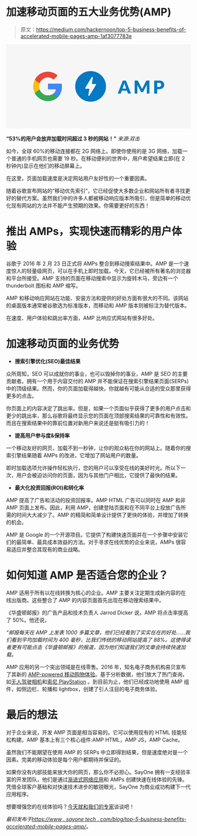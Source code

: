 # 加速移动页面的五大业务优势(AMP)

> 原文：<https://medium.com/hackernoon/top-5-business-benefits-of-accelerated-mobile-pages-amp-1af3077783e>

![](img/ed7d78292c0ff774e6a23a9a9da4ee4e.png)

**“53%的用户会放弃加载时间超过 3 秒的网站！”**
*来源:双击*

如今，全球 60%的移动连接都在 2G 网络上。即使你使用的是 3G 网络，加载一个普通的手机网页也需要 19 秒。在移动便利的世界中，用户希望结果立即(在 2 秒钟内)显示在他们的移动屏幕上。

在这里，页面加载速度是决定网站用户友好性的一个重要因素。

随着谷歌宣布网站的“移动优先索引”，它已经促使大多数企业和网站所有者寻找更好的替代方案。虽然我们中的许多人都被移动响应版本所吸引，但是简单的移动优化现有网站的方法并不能产生预期的效果。你需要更好的东西！

# 推出 AMPs，实现快速而精彩的用户体验

谷歌于 2016 年 2 月 23 日正式将 AMPs 整合到移动搜索结果中。AMP 是一个速度惊人的轻量级网页，可以在手机上即时加载。今天，它已经被所有著名的浏览器和平台所接受。AMP 支持的页面在移动搜索中显示为旋转木马，旁边有一个 thunderbolt 图标和 AMP 缩写。

AMP 和移动响应网站在功能、安装方法和提供的好处方面有很大的不同。该网站的桌面版本通常被谷歌选为标准版本，而移动和 AMP 版本则被标注为替代版本。

在速度、用户体验和跳出率方面，AMP 比响应式网站有很多好处。

# 加速移动页面的业务优势

*   **搜索引擎优化(SEO)最佳结果**

众所周知，SEO 可以成就你的事业，也可以毁掉你的事业，AMP 是 SEO 的主要贡献者。拥有一个用于内容交付的 AMP 并不能保证在搜索引擎结果页面(SERPs)中的顶级结果。然而，你的页面加载得越快，你就越有可能从合适的受众那里获得更多的点击。

你页面上的内容决定了跳出率。但是，如果一个页面似乎获得了更多的用户点击和更少的跳出率，那么谷歌将最终显示您的页面在顶部搜索结果的可靠性和有效性。而且在搜索结果中的靠前位置对新用户来说还是挺有吸引力的！

*   **提高用户参与度&保持率**

一个移动友好的网页，加载不到一秒钟，让你的观众粘在你的网站上。随着你的搜索引擎结果随着 AMPs 的改进，它增加了网站用户的数量。

即时加载选项允许操作轻松执行，您的用户可以享受在线的美好时光。所以下一次，用户会被迫访问你的页面，因为与其他门户相比，它提供了最快的结果。

*   **最大化投资回报(ROI)和转化率**

AMP 提高了广告和活动的投资回报率。AMP HTML 广告可以同时在 AMP 和非 AMP 页面上发布。因此，利用 AMP，创建登陆页面和在不同平台上投放广告所需的时间大大减少了。AMP 的精简和简单设计提供了更快的体验，并增加了转换的机会。

AMP 是 Google 的一个开源项目。它提供了构建快速页面并在一个步骤中安装它们的最简单、最具成本效益的方法。对于寻求在线优势的企业来说，AMPs 很容易适应并整合其现有的商业战略。

# 如何知道 AMP 是否适合您的企业？

AMP 适用于所有以在线转换为核心的企业。AMP 主要关注定期生成新内容的在线出版商。这些整合了 AMP 的内容页面首先出现在移动搜索结果中。

《华盛顿邮报》的广告产品和技术负责人 Jarrod Dicker 说，AMP 将点击率提高了 50%。他还说，

*“邮报每天在 AMP 上发表 1000 多篇文章，他们已经看到了实实在在的好处……我们看到平均加载时间为 400 毫秒，比我们传统的移动网站提高了 88%。这使得读者更有可能点击《华盛顿邮报》的报道，因为他们知道我们的文章会持续快速加载。*

AMP 应用的另一个突出领域是在线零售。2016 年，知名电子商务机构易贝宣布了其新的 [AMP-powered 移动购物体验](https://www.ebayinc.com/stories/blogs/tech/browse-ebay-with-style-and-speed/)。基于分析数据，他们放大了热门查询，如[无人驾驶相机](https://www.ebay.com/b/amp/Camera-Drones/179697/bn_89951)和[索尼 PlayStation](https://www.ebay.com/b/amp/Sony-PS4-Consoles/139971/bn_339810) 。到目前为止，他们已经成功地使用 AMP 组件，如侧边栏、轮播和 lightbox，创建了引人注目的电子商务体验。

# 最后的想法

对于企业来说，开发 AMP 页面是相当容易的。它可以使用现有的 HTML 技能轻松构建。AMP 基本上有三个核心组件:AMP HTML，AMP JS，AMP Cache。

虽然我们不能期望在使用 AMP 的 SERPs 中立即得到结果，但是速度绝对是一个因素。完美的移动体验是每个用户都期待并保证的。

如果你没有内部技能来放大你的网页，那么你不必担心。SayOne 拥有一支经验丰富的开发团队，他们是通过[渐进式网络应用](https://www.sayonetech.com/services/progressive-web-app-development/)和 AMPs 创建快速在线体验的先锋。凭借全球客户基础和对快速技术进步的敏锐眼光，SayOne 为商业成功构建下一代应用程序。

想要增强您的在线体验吗？[今天就和我们的专家](https://www.sayonetech.com/contact/)谈谈吧！

*最初发布于*[*https://www . sayone tech . com/blog/top-5-business-benefits-accelerated-mobile-pages-amp/*](https://www.sayonetech.com/blog/top-5-business-benefits-accelerated-mobile-pages-amp/)*。*